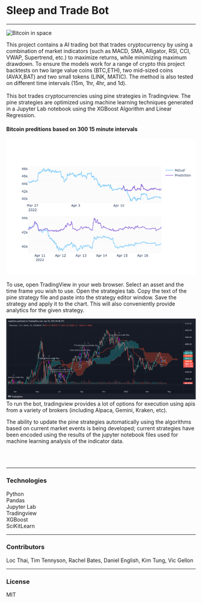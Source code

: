# Sleep and Trade Bot
---
![Bitcoin in space](https://cdn.pixabay.com/photo/2021/09/06/12/40/cryptocurrency-6601591_1280.jpg)

This project contains a AI trading bot that trades cryptocurrency by using a combination of market indicators (such as MACD, SMA, Alligator, RSI, CCI, VWAP, Supertrend, etc.) to maximize returns, while minimizing maximum drawdown. To ensure the models work for a range of crypto this project backtests on two large value coins (BTC,ETH), two mid-sized coins (AVAX,BAT) and two small tokens (LINK, MATIC). The method is also tested on different time intervals (15m, 1hr, 4hr, and 1d). 
<br><br>
This bot trades cryptocurrencies using pine strategies in Tradingview. The pine strategies are optimized using machine learning techniques generated in a Jupyter Lab notebook using the XGBoost Algorithm and Linear Regression.

#### Bitcoin preditions based on 300 15 minute intervals
![XGBoost Regression Bitcoin predictions](Images/btc_predictions.png)


To use, open TradingView in your web browser. Select an asset and the time frame you wish to use. Open the strategies tab. Copy the text of the pine strategy file and paste into the strategy editor window. Save the strategy and apply it to the chart. This will also conveniently provide analytics for the given strategy.

![ETHUSD_2022-04-24_21-48-18.png](Images/ETHUSD_2022-04-24_21-48-18.png)
To run the bot, tradingview provides a lot of options for execution using apis from a variety of brokers (including Alpaca, Gemini, Kraken, etc).

The ability to update the pine strategies automatically using the algorithms based on current market events is being developed; current strategies have been encoded using the results of the jupyter notebook files used for machine learning analysis of the indicator data.

<br><br>



---
### Technologies
Python<br>
Pandas<br>
Jupyter Lab<br>
Tradingview<br>
XGBoost<br>
SciKitLearn<br>


---
### Contributors
Loc Thai, Tim Tennyson, Rachel Bates, Daniel English, Kim Tung, Vic Gellon<br>

---
### License
MIT<br>


